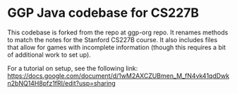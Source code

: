 # GGP Java codebase for CS227B

This codebase is forked from the repo at ggp-org repo. It renames methods to match the notes for the Stanford CS227B course. It also includes files that allow for games with incomplete information (though this requires a bit of additional work to set up).

For a tutorial on setup, see the following link: https://docs.google.com/document/d/1wM2AXCZUBmen_M_fN4vk41qdDwkn2bNQ14H8pfz1fRI/edit?usp=sharing
